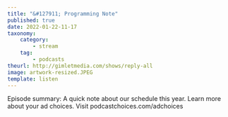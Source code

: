 ```yaml
---
title: "&#127911; Programming Note"
published: true
date: 2022-01-22-11-17
taxonomy:
    category:
        - stream
    tag:
        - podcasts
theurl: http://gimletmedia.com/shows/reply-all
image: artwork-resized.JPEG
template: listen
---
```


Episode summary: A quick note about our schedule this year. Learn more about your ad choices. Visit podcastchoices.com/adchoices
